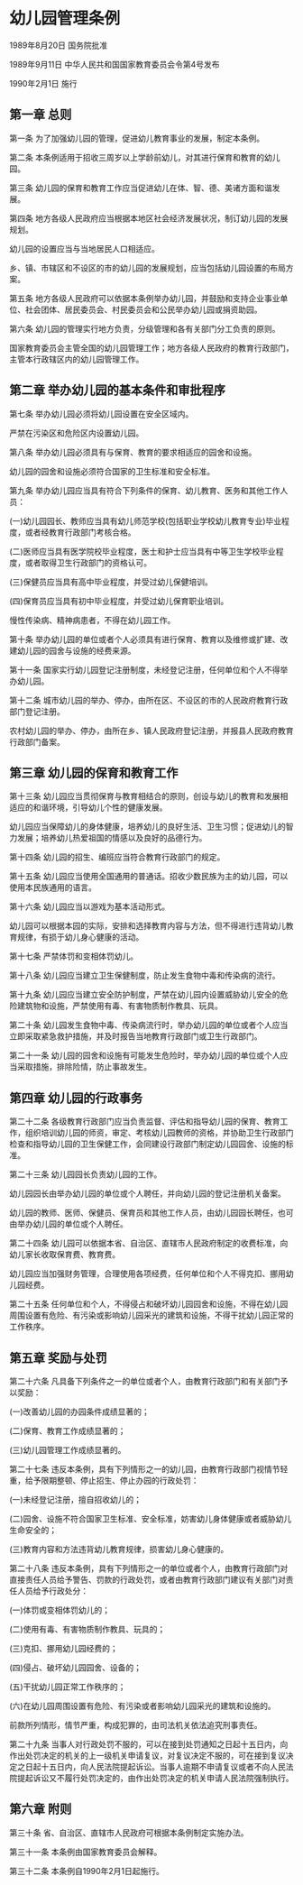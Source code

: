 # 幼儿园管理条例

1989年8月20日 国务院批准　

1989年9月11日 中华人民共和国国家教育委员会令第4号发布　

1990年2月1日 施行

## 第一章 总则

第一条 为了加强幼儿园的管理，促进幼儿教育事业的发展，制定本条例。

第二条 本条例适用于招收三周岁以上学龄前幼儿，对其进行保育和教育的幼儿园。

第三条 幼儿园的保育和教育工作应当促进幼儿在体、智、德、美诸方面和谐发展。

第四条 地方各级人民政府应当根据本地区社会经济发展状况，制订幼儿园的发展规划。

幼儿园的设置应当与当地居民人口相适应。

乡、镇、市辖区和不设区的市的幼儿园的发展规划，应当包括幼儿园设置的布局方案。

第五条 地方各级人民政府可以依据本条例举办幼儿园，并鼓励和支持企业事业单位、社会团体、居民委员会、村民委员会和公民举办幼儿园或捐资助园。

第六条 幼儿园的管理实行地方负责，分级管理和各有关部门分工负责的原则。

国家教育委员会主管全国的幼儿园管理工作；地方各级人民政府的教育行政部门，主管本行政辖区内的幼儿园管理工作。

## 第二章 举办幼儿园的基本条件和审批程序

第七条 举办幼儿园必须将幼儿园设置在安全区域内。

严禁在污染区和危险区内设置幼儿园。

第八条 举办幼儿园必须具有与保育、教育的要求相适应的园舍和设施。

幼儿园的园舍和设施必须符合国家的卫生标准和安全标准。

第九条 举办幼儿园应当具有符合下列条件的保育、幼儿教育、医务和其他工作人员：

(一)幼儿园园长、教师应当具有幼儿师范学校(包括职业学校幼儿教育专业)毕业程度，或者经教育行政部门考核合格。

(二)医师应当具有医学院校毕业程度，医士和护士应当具有中等卫生学校毕业程度，或者取得卫生行政部门的资格认可。

(三)保健员应当具有高中毕业程度，并受过幼儿保健培训。

(四)保育员应当具有初中毕业程度，并受过幼儿保育职业培训。

慢性传染病、精神病患者，不得在幼儿园工作。

第十条 举办幼儿园的单位或者个人必须具有进行保育、教育以及维修或扩建、改建幼儿园的园舍与设施的经费来源。

第十一条 国家实行幼儿园登记注册制度，未经登记注册，任何单位和个人不得举办幼儿园。

第十二条 城市幼儿园的举办、停办，由所在区、不设区的市的人民政府教育行政部门登记注册。

农村幼儿园的举办、停办，由所在乡、镇人民政府登记注册，并报县人民政府教育行政部门备案。

## 第三章 幼儿园的保育和教育工作

第十三条 幼儿园应当贯彻保育与教育相结合的原则，创设与幼儿的教育和发展相适应的和谐环境，引导幼儿个性的健康发展。

幼儿园应当保障幼儿的身体健康，培养幼儿的良好生活、卫生习惯；促进幼儿的智力发展；培养幼儿热爱祖国的情感以及良好的品德行为。

第十四条 幼儿园的招生、编班应当符合教育行政部门的规定。

第十五条 幼儿园应当使用全国通用的普通话。招收少数民族为主的幼儿园，可以使用本民族通用的语言。

第十六条 幼儿园应当以游戏为基本活动形式。

幼儿园可以根据本园的实际，安排和选择教育内容与方法，但不得进行违背幼儿教育规律，有损于幼儿身心健康的活动。

第十七条 严禁体罚和变相体罚幼儿。

第十八条 幼儿园应当建立卫生保健制度，防止发生食物中毒和传染病的流行。

第十九条 幼儿园应当建立安全防护制度，严禁在幼儿园内设置威胁幼儿安全的危险建筑物和设施，严禁使用有毒、有害物质制作教具、玩具。

第二十条 幼儿园发生食物中毒、传染病流行时，举办幼儿园的单位或者个人应当立即采取紧急救护措施，并及时报告当地教育行政部门或卫生行政部门。

第二十一条 幼儿园的园舍和设施有可能发生危险时，举办幼儿园的单位或个人应当采取措施，排除险情，防止事故发生。

## 第四章 幼儿园的行政事务

第二十二条 各级教育行政部门应当负责监督、评估和指导幼儿园的保育、教育工作，组织培训幼儿园的师资，审定、考核幼儿园教师的资格，并协助卫生行政部门检查和指导幼儿园的卫生保健工作，会同建设行政部门制定幼儿园园舍、设施的标准。

第二十三条 幼儿园园长负责幼儿园的工作。

幼儿园园长由举办幼儿园的单位或个人聘任，并向幼儿园的登记注册机关备案。

幼儿园的教师、医师、保健员、保育员和其他工作人员，由幼儿园园长聘任，也可由举办幼儿园的单位或个人聘任。

第二十四条 幼儿园可以依据本省、自治区、直辖市人民政府制定的收费标准，向幼儿家长收取保育费、教育费。

幼儿园应当加强财务管理，合理使用各项经费，任何单位和个人不得克扣、挪用幼儿园经费。

第二十五条 任何单位和个人，不得侵占和破坏幼儿园园舍和设施，不得在幼儿园周围设置有危险、有污染或影响幼儿园采光的建筑和设施，不得干扰幼儿园正常的工作秩序。

## 第五章 奖励与处罚

第二十六条 凡具备下列条件之一的单位或者个人，由教育行政部门和有关部门予以奖励：

(一)改善幼儿园的办园条件成绩显著的；

(二)保育、教育工作成绩显著的；

(三)幼儿园管理工作成绩显著的。

第二十七条 违反本条例，具有下列情形之一的幼儿园，由教育行政部门视情节轻重，给予限期整顿、停止招生、停止办园的行政处罚：

(一)未经登记注册，擅自招收幼儿的；

(二)园舍、设施不符合国家卫生标准、安全标准，妨害幼儿身体健康或者威胁幼儿生命安全的；

(三)教育内容和方法违背幼儿教育规律，损害幼儿身心健康的。

第二十八条 违反本条例，具有下列情形之一的单位或者个人，由教育行政部门对直接责任人员给予警告、罚款的行政处罚，或者由教育行政部门建议有关部门对责任人员给予行政处分：

(一)体罚或变相体罚幼儿的；

(二)使用有毒、有害物质制作教具、玩具的；

(三)克扣、挪用幼儿园经费的；

(四)侵占、破坏幼儿园园舍、设备的；

(五)干扰幼儿园正常工作秩序的；

(六)在幼儿园周围设置有危险、有污染或者影响幼儿园采光的建筑和设施的。

前款所列情形，情节严重，构成犯罪的，由司法机关依法追究刑事责任。

第二十九条 当事人对行政处罚不服的，可以在接到处罚通知之日起十五日内，向作出处罚决定的机关的上一级机关申请复议，对复议决定不服的，可在接到复议决定之日起十五日内，向人民法院提起诉讼。当事人逾期不申请复议或者不向人民法院提起诉讼又不履行处罚决定的，由作出处罚决定的机关申请人民法院强制执行。

## 第六章 附则

第三十条 省、自治区、直辖市人民政府可根据本条例制定实施办法。

第三十一条 本条例由国家教育委员会解释。

第三十二条 本条例自1990年2月1日起施行。
